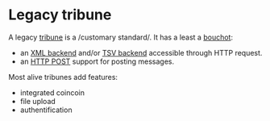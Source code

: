 # Legacy tribune

A legacy [tribune](../tribune.md) is a /customary standard/. It has a least a [bouchot](../bouchot.md):

- an [XML backend](xml_backend.md) and/or [TSV backend](./tsv_backend.md) accessible through HTTP request.
- an [HTTP POST](./post_request.md) support for posting messages.

Most alive tribunes add features:

- integrated coincoin
- file upload
- authentification